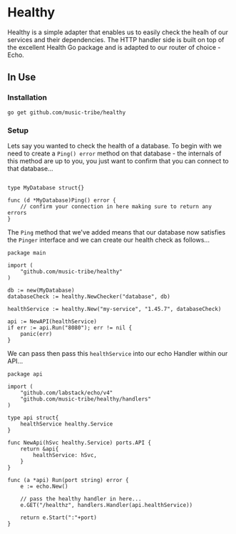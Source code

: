 # Healthy
Healthy is a simple adapter that enables us to easily check the healh of our services and their dependencies.
The HTTP handler side is built on top of the excellent Health Go package and is adapted to our router of choice - Echo.

## In Use
### Installation
```go get github.com/music-tribe/healthy```

### Setup
Lets say you wanted to check the health of a database. To begin with we need to create a `Ping() error` method on that database - the internals of this method are up to you, you just want to confirm that you can connect to that database...
```golang

type MyDatabase struct{}

func (d *MyDatabase)Ping() error {
    // confirm your connection in here making sure to return any errors
}
```
The `Ping` method that we've added means that our database now satisfies the `Pinger` interface and we can create our health check as follows...
```golang
package main

import (
    "github.com/music-tribe/healthy"
)

db := new(MyDatabase)
databaseCheck := healthy.NewChecker("database", db)

healthService := healthy.New("my-service", "1.45.7", databaseCheck)

api := NewAPI(healthService)
if err := api.Run("8080"); err != nil {
    panic(err)
}
```
We can pass then pass this `healthService` into our echo Handler within our API...
```golang
package api

import (
    "github.com/labstack/echo/v4"
    "github.com/music-tribe/healthy/handlers"
)

type api struct{
    healthService healthy.Service
}

func NewApi(hSvc healthy.Service) ports.API {
    return &api{
        healthService: hSvc,
    }
}

func (a *api) Run(port string) error {
    e := echo.New()

    // pass the healthy handler in here...
    e.GET("/healthz", handlers.Handler(api.healthService))

    return e.Start(":"+port)
} 

```